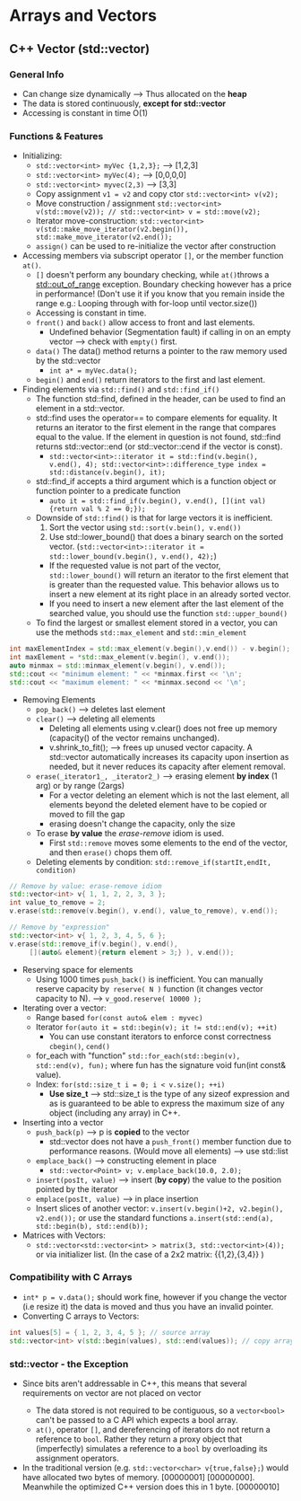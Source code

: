 # Arrays and Vectors

## C++ Vector (std::vector)
### General Info
- Can change size dynamically --> Thus allocated on the **heap**
- The data is stored continuously, **except for std::vector<bool>**
- Accessing is constant in time O(1)
### Functions & Features
- Initializing:
  - `std::vector<int> myVec {1,2,3};` --> [1,2,3]
  - `std::vector<int> myVec(4);` --> [0,0,0,0]
  - `std::vector<int> myvec(2,3)` --> [3,3]
  - Copy assignment `v1 = v2` and copy ctor `std::vector<int> v(v2);`
  - Move construction / assignment `std::vector<int> v(std::move(v2)); //
  std::vector<int> v = std::move(v2);`
  - Iterator move-construction: `std::vector<int> v(std::make_move_iterator(v2.begin()),
    std::make_move_iterator(v2.end());`
  - `assign()` can be used to re-initialize the vector after construction
- Accessing members via subscript operator `[]`, or the member function `at()`.
  - `[]` doesn't perform any boundary checking, while `at()`throws a
[std::out_of_range](http://en.cppreference.com/w/cpp/error/out_of_range) exception.
Boundary checking however has a price in performance! (Don't use it if you know that
you remain inside the range e.g.: Looping through with for-loop until vector.size())
  - Accessing is constant in time.
  - `front()` and `back()` allow access to front and last elements.
    - Undefined behavior (Segmentation fault) if calling in on an empty
   vector --> check with `empty()` first.
  - `data()` The data() method returns a pointer to the raw memory used by the std::vector
    - `int a* = myVec.data();`
  - `begin()` and `end()` return iterators to the first and last element.
- Finding elements via `std::find()` and `std::find_if()`
  - The function std::find, defined in the <algorithm> header, can be used to find an element in a std::vector.
  - std::find uses the operator== to compare elements for equality. It returns an iterator to the first element in the range that compares equal to the value. If the element in question is not found, std::find returns std::vector::end (or std::vector::cend if the vector is const).
    - `std::vector<int>::iterator it = std::find(v.begin(), v.end(), 4);
std::vector<int>::difference_type index = std::distance(v.begin(), it);`
  - std::find_if accepts a third argument which is a function object or function pointer to a predicate function
    - `auto it = std::find_if(v.begin(), v.end(), [](int val){return val % 2 == 0;});`
  - Downside of `std::find()` is that for large vectors it is inefficient.
    1. Sort the vector using `std::sort(v.bein(), v.end())`
    2. Use std::lower_bound() that does a binary search on the sorted vector. (`std::vector<int>::iterator it = std::lower_bound(v.begin(), v.end(), 42);`)
    - If the requested value is not part of the vector, `std::lower_bound()` will return an iterator to the first element that is greater than the requested value. This behavior allows us to insert a new element at its right place in an already sorted vector.
    - If you need to insert a new element after the last element of the searched value, you should use the function `std::upper_bound()`
  - To find the largest or smallest element stored in a vector, you can use the methods `std::max_element` and `std::min_element`
```cpp
int maxElementIndex = std::max_element(v.begin(),v.end()) - v.begin();
int maxElement = *std::max_element(v.begin(), v.end());
auto minmax = std::minmax_element(v.begin(), v.end());
std::cout << "minimum element: " << *minmax.first << '\n';
std::cout << "maximum element: " << *minmax.second << '\n';
```
- Removing Elements
  - `pop_back()` --> deletes last element
  - `clear()` --> deleting all elements
    - Deleting all elements using v.clear() does not free up memory (capacity() of the vector remains unchanged).
    - v.shrink_to_fit(); --> frees up unused vector capacity.
A std::vector automatically increases its capacity upon insertion as needed, but it never reduces its capacity after element removal.
  - `erase(_iterator1_, _iterator2_)` --> erasing element **by index** (1 arg) or by range (2args)
    - For a vector deleting an element which is not the last element, all elements beyond the deleted element have to be copied or moved to fill the gap
    - erasing doesn't change the capacity, only the size
  - To erase **by value** the *erase-remove* idiom is used.
    - First `std::remove` moves some elements to the end of the vector, and then `erase()` chops them off.
  - Deleting elements by condition: `std::remove_if(startIt,endIt, condition)`
```cpp
// Remove by value: erase-remove idiom
std::vector<int> v{ 1, 1, 2, 2, 3, 3 };
int value_to_remove = 2;
v.erase(std::remove(v.begin(), v.end(), value_to_remove), v.end());

// Remove by "expression"
std::vector<int> v{ 1, 2, 3, 4, 5, 6 };
v.erase(std::remove_if(v.begin(), v.end(),
     [](auto& element){return element > 3;} ), v.end());
```
- Reserving space for elements
  - Using 1000 times `push_back()` is inefficient. You can manually reserve capacity by` reserve( N )` function (it changes vector capacity to N). --> `v_good.reserve( 10000 );`
- Iterating over a vector:
  - Range based `for(const auto& elem : myvec)`
  - Iterator `for(auto it = std::begin(v); it != std::end(v); ++it)`
    - You can use constant iterators to enforce const correctness `cbegin()`, `cend()`
  - for_each with "function" `std::for_each(std::begin(v), std::end(v), fun);` where fun has the signature void fun(int const& value).
  - Index: `for(std::size_t i = 0; i < v.size(); ++i)`
    - **Use size_t** --> std::size_t is the type of any sizeof expression and as is guaranteed to be able to express the maximum size of any object (including any array) in C++.
- Inserting into a vector
  - `push_back(p)` --> p is **copied** to the vector
    - std::vector does not have a `push_front()` member function due to performance reasons. (Would move all elements) --> use std::list<int>
  - `emplace_back()` --> constructing element in place
      - `std::vector<Point> v; v.emplace_back(10.0, 2.0);`
  - `insert(posIt, value)` --> insert (**by copy**) the value to the position pointed by the iterator
  - `emplace(posIt, value)` --> in place insertion
  - Insert slices of another vector: `v.insert(v.begin()+2, v2.begin(), v2.end());` or use the standard functions `a.insert(std::end(a), std::begin(b), std::end(b));`
- Matrices with Vectors:
  - `std::vector<std::vector<int> > matrix(3, std::vector<int>(4));` or via initializer list. (In the case of a 2x2 matrix: {{1,2},{3,4}} )


### Compatibility with C Arrays
- `int* p = v.data();` should work fine, however if you change the vector (i.e resize it) the data is moved and thus you have an invalid pointer.
- Converting C arrays to Vectors:
```cpp
int values[5] = { 1, 2, 3, 4, 5 }; // source array
std::vector<int> v(std::begin(values), std::end(values)); // copy array to new vector
```

### std::vector<bool> - the Exception
- Since bits aren't addressable in C++, this means that several requirements on vector are not placed on vector<bool>
  - The data stored is not required to be contiguous, so a `vector<bool>` can't be passed to a C API which expects a bool array.
  - `at()`, operator `[]`, and dereferencing of iterators do not return a reference to `bool`. Rather they return a proxy object that (imperfectly) simulates a reference to a `bool` by overloading its assignment operators.
- In the traditional version (e.g. `std::vector<char> v{true,false};`) would have allocated two bytes of memory. [00000001] [00000000]. Meanwhile the optimized C++ version does this in 1 byte. [00000010]
